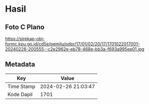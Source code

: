 # Hasil

## Foto C Plano

https://sirekap-obj-formc.kpu.go.id/cd5e/pemilu/pdpr/17/01/02/20/17/1701022017001-20240226-200555--c2e2962e-eb78-468e-bb3a-f693a995ee01.jpg


## Metadata

| Key        | Value               |
| ---------- | ------------------- |
| Time Stamp | 2024-02-26 21:03:47 |
| Kode Dapil | 1701                |



